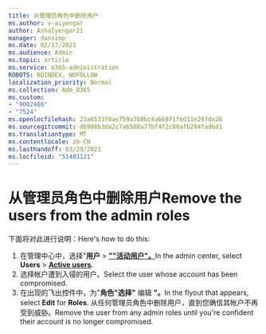 ```yaml
---
title: 从管理员角色中删除用户
ms.author: v-aiyengar
author: AshaIyengar21
manager: dansimp
ms.date: 02/17/2021
ms.audience: Admin
ms.topic: article
ms.service: o365-administration
ROBOTS: NOINDEX, NOFOLLOW
localization_priority: Normal
ms.collection: Adm_O365
ms.custom:
- "9002486"
- "7524"
ms.openlocfilehash: 23a6533f0ae759a7b8bc4a668f1f6d11e297da26
ms.sourcegitcommit: db908b3da2c7a6508a77bf4f2c80afb294fadbd1
ms.translationtype: MT
ms.contentlocale: zh-CN
ms.lasthandoff: 03/29/2021
ms.locfileid: "51403121"
---
```

# <a name="remove-the-users-from-the-admin-roles"></a><span data-ttu-id="7736c-102">从管理员角色中删除用户</span><span class="sxs-lookup"><span data-stu-id="7736c-102">Remove the users from the admin roles</span></span>

<span data-ttu-id="7736c-103">下面将对此进行说明：</span><span class="sxs-lookup"><span data-stu-id="7736c-103">Here's how to do this:</span></span>

1. <span data-ttu-id="7736c-104">在管理中心中，选择"**用户**  >  [**""活动用户"。**](https://go.microsoft.com/fwlink/p/?linkid=834822)</span><span class="sxs-lookup"><span data-stu-id="7736c-104">In the admin center, select **Users** > [**Active users**](https://go.microsoft.com/fwlink/p/?linkid=834822).</span></span>
1. <span data-ttu-id="7736c-105">选择帐户遭到入侵的用户。</span><span class="sxs-lookup"><span data-stu-id="7736c-105">Select the user whose account has been compromised.</span></span>
1. <span data-ttu-id="7736c-106">在出现的飞出控件中，为"**角色"选择"** 编辑 **"。**</span><span class="sxs-lookup"><span data-stu-id="7736c-106">In the flyout that appears, select **Edit** for **Roles**.</span></span> <span data-ttu-id="7736c-107">从任何管理员角色中删除用户，直到您确信其帐户不再受到威胁。</span><span class="sxs-lookup"><span data-stu-id="7736c-107">Remove the user from any admin roles until you're confident their account is no longer compromised.</span></span>

